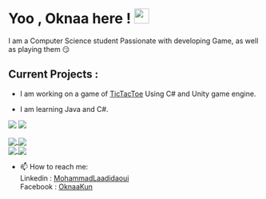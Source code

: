 # Yoo , Oknaa here ! <img src="https://raw.githubusercontent.com/MartinHeinz/MartinHeinz/master/wave.gif" width="30px">


I am a Computer Science student Passionate with developing Game, as well as playing them 😏

## Current Projects : 
 - I am working on a game of [TicTacToe](https://github.com/Joknaa/TicTacToe) Using C# and Unity game engine.

- I am learning Java and C#.


![](https://img.shields.io/badge/IDE-IntellijIDEA-informational?style=flat&logo=<LOGO_NAME>&logoColor=white&color=critical)
![](https://img.shields.io/badge/GameEngine-Unity-informational?style=flat&logo=/Images/unity.svg&logoColor=white&color=lightgrey)
<br>

<a href="https://github.com/joknaa">
  <img align="center" src="https://github-readme-stats.vercel.app/api/top-langs/?username=joknaa&hide=ShaderLab,hlsl&theme=material-palenight" />
</a>
<a href="https://github.com/joknaa">
  <img align="center" src="https://github-readme-stats.vercel.app/api?username=joknaa&show_icons=true&theme=material-palenight" />
</a>
<br>
<a href="https://github.com/joknaa">
  <img align="center" src="https://github-readme-stats.vercel.app/api/pin/?username=joknaa&repo=tictactoe&theme=material-palenight&discreption=" />
</a>
<a href="https://github.com/joknaa">
  <img align="center" src="https://github-readme-stats.vercel.app/api/pin/?username=joknaa&repo=GameProject_Ookun&theme=material-palenight&discreption=" />
</a>

- 📫 How to reach me: <br>
Linkedin  : [MohammadLaadidaoui](https://www.linkedin.com/in/mohammadlaadidaoui/) <br>
Facebook : [OknaaKun](https://www.facebook.com/OknaaKun/)
